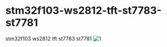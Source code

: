 # stm32f103-ws2812-tft-st7783-st7781
stm32f103 ws2812 tft st7783 st7781
![1](https://user-images.githubusercontent.com/31142397/196008985-84dd5f15-8ec3-4bd9-a2df-a0c3e2de3555.jpg)
